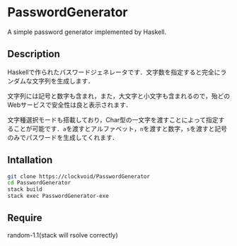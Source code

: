 # PasswordGenerator
A simple password generator implemented by Haskell.

## Description
Haskellで作られたパスワードジェネレータです．文字数を指定すると完全にランダムな文字列を生成します．

文字列には記号と数字も含まれ，また，大文字と小文字も含まれるので，殆どのWebサービスで安全性は良と表示されます．

文字種選択モードも搭載しており，Char型の一文字を渡すことによって指定することが可能です．`a`を渡すとアルファベット，`n`を渡すと数字，`s`を渡すと記号のみでパスワードを生成してくれます．

## Intallation
```bash
git clone https://clockvoid/PasswordGenerator
cd PasswordGenerator
stack build
stack exec PasswordGenerator-exe
```

## Require
random-1.1(stack will rsolve correctly)
